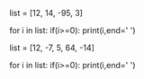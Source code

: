 list = [12, 14, -95, 3]

for i in list:
    if(i>=0):
        print(i,end=' ')


list = [12, -7, 5, 64, -14]

for i in list:
    if(i>=0):
        print(i,end=' ')
